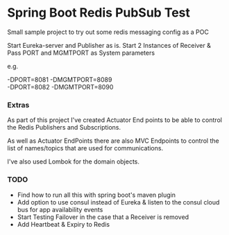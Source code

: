 # Spring Boot Redis PubSub Test

Small sample project to try out some redis messaging config as a POC

Start Eureka-server and Publisher as is.
Start 2 Instances of Receiver
& Pass PORT and MGMTPORT as System parameters

e.g.

-DPORT=8081 -DMGMTPORT=8089<br/>
-DPORT=8082 -DMGMTPORT=8090

### Extras

As part of this project I've created Actuator End points to be able to control the Redis Publishers and Subscriptions.

As well as Actuator EndPoints there are also MVC Endpoints to control the list of names/topics that are used for communications.

I've also used Lombok for the domain objects.


### TODO

- Find how to run all this with spring boot's maven plugin
- Add option to use consul instead of Eureka & listen to the consul cloud bus for app availability events
- Start Testing Failover in the case that a Receiver is removed
- Add Heartbeat & Expiry to Redis
